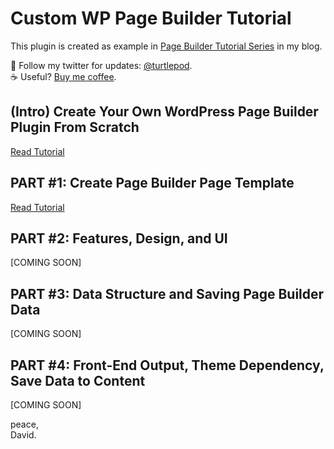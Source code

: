 # Custom WP Page Builder Tutorial

This plugin is created as example in [Page Builder Tutorial Series](https://shellcreeper.com/series/page-builder-tuts/) in my blog. 

:turtle: Follow my twitter for updates: [@turtlepod](https://twitter.com/turtlepod).</br>
:coffee: Useful? [Buy me coffee](https://www.paypal.com/cgi-bin/webscr?cmd=_s-xclick&hosted_button_id=TT23LVNKA3AU2).

## (Intro) Create Your Own WordPress Page Builder Plugin From Scratch

[Read Tutorial](https://shellcreeper.com/wp-page-builder-plugin-from-scratch/)

## PART #1: Create Page Builder Page Template

[Read Tutorial](https://shellcreeper.com/wp-page-builder-from-scratch-1-create-page-builder-page-template/)

## PART #2: Features, Design, and UI
[COMING SOON]

## PART #3: Data Structure and Saving Page Builder Data
[COMING SOON]

## PART #4: Front-End Output, Theme Dependency, Save Data to Content
[COMING SOON]

peace,</br>
David.